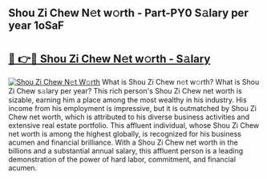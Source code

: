 ## Shou Zi Chew N𝚎t w𝚘rth - Part-PY0 S𝚊lary per year 1oSaF

# <h2><a href="http://gc1raj.nevu.top/?p=Shou+Zi+Chew">🔗 👉🔴 Shou Zi Chew N𝚎t w𝚘rth - S𝚊lary</a></h2>

[![Shou Zi Chew N𝚎t W𝚘rth](https://i.imgur.com/Oavwk0R.jpeg)](http://gc1raj.nevu.top/?p=Shou+Zi+Chew)
What is Shou Zi Chew n𝚎t w𝚘rth? What is Shou Zi Chew s𝚊lary per year?
This rich person's Shou Zi Chew net worth is sizable, earning him a place among the most wealthy in his industry. His income from his employment is impressive, but it is outmatched by Shou Zi Chew net worth, which is attributed to his diverse business activities and extensive real estate portfolio. This affluent individual, whose Shou Zi Chew net worth is among the highest globally, is recognized for his business acumen and financial brilliance. With a Shou Zi Chew net worth in the billions and a substantial annual salary, this affluent person is a leading demonstration of the power of hard labor, commitment, and financial acumen.
